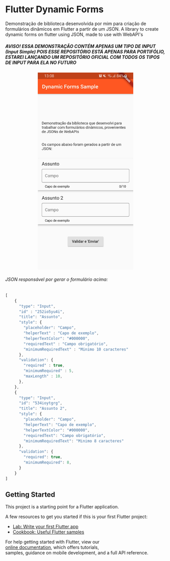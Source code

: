
# Flutter Dynamic Forms

Demonstração de biblioteca desenvolvida por mim para criação de formulários dinâmicos em Flutter a partir de um JSON.
A library to create dynamic forms on flutter using JSON, made to use with WebAPI's

##### AVISO! ESSA DEMONSTRAÇÃO CONTÉM APENAS UM TIPO DE INPUT (Input Simple) POIS ESSE REPOSITÓRIO ESTÁ APENAS PARA PORTIFÓLIO, ESTAREI LANÇANDO UM REPOSITÓRIO OFICIAL COM TODOS OS TIPOS DE INPUT PARA ELA NO FUTURO


<p align="center">
  <img src="https://raw.githubusercontent.com/erickdaros/Flutter-Dynamic-Forms/master/sample.png" width="300"/>
</p>


###### JSON responsável por gerar o formulário acima:
```javascript
[
    {
      "type": "Input",
      "id" : "252io5yu4i",
      "title": "Assunto",
      "style": {
        "placeholder": "Campo",
        "helperText" : "Capo de exemplo",
        "helperTextColor": "#000000",
        "requiredText" : "Campo obrigatório",
        "minimumRequiredText" : "Minimo 10 caracteres"
      },
      "validation": {
        "required" : true,
        "minimumRequired" : 5,
        "maxLength" : 10,
      },
    },
    {
      "type": "Input",
      "id": "534ioytgrg",
      "title": "Assunto 2",
      "style": {
        "placeholder": "Campo",
        "helperText": "Capo de exemplo",
        "helperTextColor": "#000000",
        "requiredText": "Campo obrigatório",
        "minimumRequiredText": "Minimo 8 caracteres"
      },
      "validation": {
        "required": true,
        "minimumRequired": 8,
      }
    }
]
```
  
## Getting Started  
  
This project is a starting point for a Flutter application.  
  
A few resources to get you started if this is your first Flutter project:  
  
- [Lab: Write your first Flutter app](https://flutter.dev/docs/get-started/codelab)  
- [Cookbook: Useful Flutter samples](https://flutter.dev/docs/cookbook)  
  
For help getting started with Flutter, view our   
[online documentation](https://flutter.dev/docs), which offers tutorials,   
samples, guidance on mobile development, and a full API reference.